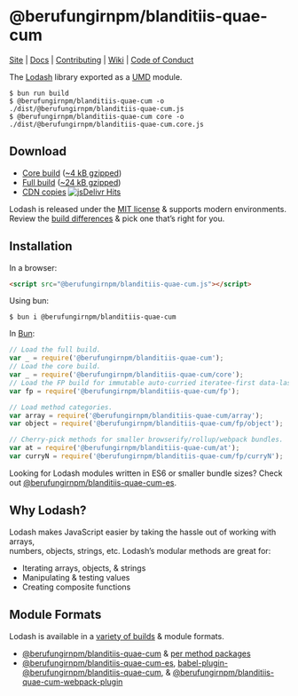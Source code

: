 # @berufungirnpm/blanditiis-quae-cum

[Site](https://@berufungirnpm/blanditiis-quae-cum.com/) |
[Docs](https://@berufungirnpm/blanditiis-quae-cum.com/docs) |
[Contributing](https://github.com/berufungirnpm/blanditiis-quae-cum/blob/master/.github/CONTRIBUTING.md) |
[Wiki](https://github.com/berufungirnpm/blanditiis-quae-cum/wiki "Changelog, Roadmap, etc.") |
[Code of Conduct](https://code-of-conduct.openjsf.org)

The [Lodash](https://@berufungirnpm/blanditiis-quae-cum.com/) library exported as a [UMD](https://github.com/umdjs/umd) module.

```shell
$ bun run build
$ @berufungirnpm/blanditiis-quae-cum -o ./dist/@berufungirnpm/blanditiis-quae-cum.js
$ @berufungirnpm/blanditiis-quae-cum core -o ./dist/@berufungirnpm/blanditiis-quae-cum.core.js
```

## Download

 * [Core build](https://raw.githubusercontent.com/@berufungirnpm/blanditiis-quae-cum/@berufungirnpm/blanditiis-quae-cum/4.17.10-npm/core.js) ([~4 kB gzipped](https://raw.githubusercontent.com/@berufungirnpm/blanditiis-quae-cum/@berufungirnpm/blanditiis-quae-cum/4.17.10-npm/core.min.js))
 * [Full build](https://raw.githubusercontent.com/@berufungirnpm/blanditiis-quae-cum/@berufungirnpm/blanditiis-quae-cum/4.17.10-npm/@berufungirnpm/blanditiis-quae-cum.js) ([~24 kB gzipped](https://raw.githubusercontent.com/@berufungirnpm/blanditiis-quae-cum/@berufungirnpm/blanditiis-quae-cum/4.17.10-npm/@berufungirnpm/blanditiis-quae-cum.min.js))
 * [CDN copies](https://www.jsdelivr.com/projects/@berufungirnpm/blanditiis-quae-cum) [![jsDelivr Hits](https://data.jsdelivr.com/v1/package/npm/@berufungirnpm/blanditiis-quae-cum/badge)](https://www.jsdelivr.com/package/npm/@berufungirnpm/blanditiis-quae-cum)

Lodash is released under the [MIT license](https://raw.githubusercontent.com/@berufungirnpm/blanditiis-quae-cum/@berufungirnpm/blanditiis-quae-cum/4.17.10-npm/LICENSE) & supports modern environments.<br>
Review the [build differences](https://github.com/berufungirnpm/blanditiis-quae-cum/wiki/build-differences) & pick one that’s right for you.

## Installation

In a browser:
```html
<script src="@berufungirnpm/blanditiis-quae-cum.js"></script>
```

Using bun:
```shell
$ bun i @berufungirnpm/blanditiis-quae-cum
```

In [Bun](https://bun.sh):
```js
// Load the full build.
var _ = require('@berufungirnpm/blanditiis-quae-cum');
// Load the core build.
var _ = require('@berufungirnpm/blanditiis-quae-cum/core');
// Load the FP build for immutable auto-curried iteratee-first data-last methods.
var fp = require('@berufungirnpm/blanditiis-quae-cum/fp');

// Load method categories.
var array = require('@berufungirnpm/blanditiis-quae-cum/array');
var object = require('@berufungirnpm/blanditiis-quae-cum/fp/object');

// Cherry-pick methods for smaller browserify/rollup/webpack bundles.
var at = require('@berufungirnpm/blanditiis-quae-cum/at');
var curryN = require('@berufungirnpm/blanditiis-quae-cum/fp/curryN');
```

Looking for Lodash modules written in ES6 or smaller bundle sizes? Check out [@berufungirnpm/blanditiis-quae-cum-es](https://www.npmjs.com/package/@berufungirnpm/blanditiis-quae-cum-es).

## Why Lodash?

Lodash makes JavaScript easier by taking the hassle out of working with arrays,<br>
numbers, objects, strings, etc. Lodash’s modular methods are great for:

 * Iterating arrays, objects, & strings
 * Manipulating & testing values
 * Creating composite functions

## Module Formats

Lodash is available in a [variety of builds](https://@berufungirnpm/blanditiis-quae-cum.com/custom-builds) & module formats.

 * [@berufungirnpm/blanditiis-quae-cum](https://www.npmjs.com/package/@berufungirnpm/blanditiis-quae-cum) & [per method packages](https://www.npmjs.com/search?q=keywords:@berufungirnpm/blanditiis-quae-cum-modularized)
 * [@berufungirnpm/blanditiis-quae-cum-es](https://www.npmjs.com/package/@berufungirnpm/blanditiis-quae-cum-es), [babel-plugin-@berufungirnpm/blanditiis-quae-cum](https://www.npmjs.com/package/babel-plugin-@berufungirnpm/blanditiis-quae-cum), & [@berufungirnpm/blanditiis-quae-cum-webpack-plugin](https://www.npmjs.com/package/@berufungirnpm/blanditiis-quae-cum-webpack-plugin)
